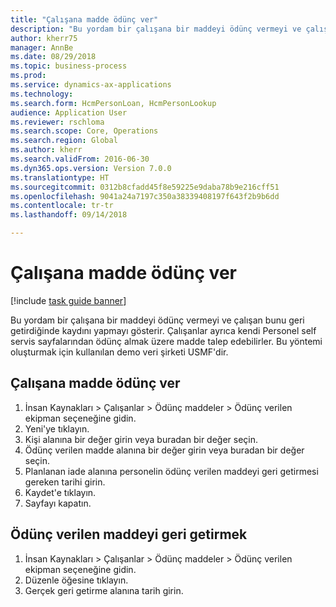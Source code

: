 ```yaml
--- 
title: "Çalışana madde ödünç ver"
description: "Bu yordam bir çalışana bir maddeyi ödünç vermeyi ve çalışan bunu geri getirdiğinde kaydını yapmayı gösterir."
author: kherr75
manager: AnnBe
ms.date: 08/29/2018
ms.topic: business-process
ms.prod: 
ms.service: dynamics-ax-applications
ms.technology: 
ms.search.form: HcmPersonLoan, HcmPersonLookup
audience: Application User
ms.reviewer: rschloma
ms.search.scope: Core, Operations
ms.search.region: Global
ms.author: kherr
ms.search.validFrom: 2016-06-30
ms.dyn365.ops.version: Version 7.0.0
ms.translationtype: HT
ms.sourcegitcommit: 0312b8cfadd45f8e59225e9daba78b9e216cff51
ms.openlocfilehash: 9041a24a7197c350a38339408197f643f2b9b6dd
ms.contentlocale: tr-tr
ms.lasthandoff: 09/14/2018

---
```

# <a name="loan-item-to-a-worker"></a>Çalışana madde ödünç ver

[!include [task guide banner](../../includes/task-guide-banner.md)]

Bu yordam bir çalışana bir maddeyi ödünç vermeyi ve çalışan bunu geri getirdiğinde kaydını yapmayı gösterir. Çalışanlar ayrıca kendi Personel self servis sayfalarından ödünç almak üzere madde talep edebilirler. Bu yöntemi oluşturmak için kullanılan demo veri şirketi USMF'dir.


## <a name="loan-item-to-a-worker"></a>Çalışana madde ödünç ver
1. İnsan Kaynakları > Çalışanlar > Ödünç maddeler > Ödünç verilen ekipman seçeneğine gidin.
2. Yeni'ye tıklayın.
3. Kişi alanına bir değer girin veya buradan bir değer seçin.
4. Ödünç verilen madde alanına bir değer girin veya buradan bir değer seçin.
5. Planlanan iade alanına personelin ödünç verilen maddeyi geri getirmesi gereken tarihi girin.
6. Kaydet'e tıklayın.
7. Sayfayı kapatın.

## <a name="return-a-loan-item"></a>Ödünç verilen maddeyi geri getirmek
1. İnsan Kaynakları > Çalışanlar > Ödünç maddeler > Ödünç verilen ekipman seçeneğine gidin.
2. Düzenle öğesine tıklayın.
3. Gerçek geri getirme alanına tarih girin.


